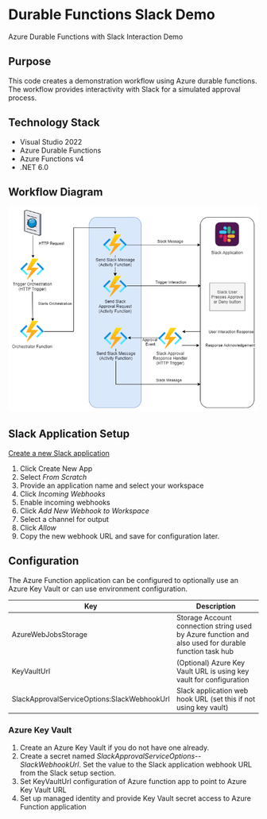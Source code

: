 # Durable Functions Slack Demo

Azure Durable Functions with Slack Interaction Demo

## Purpose

This code creates a demonstration workflow using Azure durable functions. The workflow provides interactivity with Slack for a simulated approval process.

## Technology Stack

* Visual Studio 2022
* Azure Durable Functions
* Azure Functions v4
* .NET 6.0

## Workflow Diagram

![Workflow Diagram](/docs/images/DurableFunctionsSlackDemo.drawio.png)

## Slack Application Setup

[Create a new Slack application](https://api.slack.com/apps/)

1. Click Create New App
1. Select *From Scratch*
1. Provide an application name and select your workspace
1. Click *Incoming Webhooks*
1. Enable incoming webhooks
1. Click *Add New Webhook to Workspace*
1. Select a channel for output
1. Click *Allow*
1. Copy the new webhook URL and save for configuration later.

## Configuration

The Azure Function application can be configured to optionally use an Azure Key Vault or can use environment configuration.

|Key|Description|
|---|-----------|
|AzureWebJobsStorage|Storage Account connection string used by Azure function and also used for durable function task hub|
|KeyVaultUrl|(Optional) Azure Key Vault URL is using key vault for configuration|
|SlackApprovalServiceOptions:SlackWebhookUrl|Slack application web hook URL (set this if not using key vault)|

### Azure Key Vault

1. Create an Azure Key Vault if you do not have one already.
1. Create a secret named *SlackApprovalServiceOptions--SlackWebhookUrl*. Set the value to the Slack application webhook URL from the Slack setup section.
1. Set KeyVaultUrl configuration of Azure function app to point to Azure Key Vault URL
1. Set up managed identity and provide Key Vault secret access to Azure Function application
